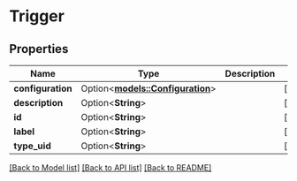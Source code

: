 # Trigger

## Properties

Name | Type | Description | Notes
------------ | ------------- | ------------- | -------------
**configuration** | Option<[**models::Configuration**](Configuration.md)> |  | [optional]
**description** | Option<**String**> |  | [optional]
**id** | Option<**String**> |  | [optional]
**label** | Option<**String**> |  | [optional]
**type_uid** | Option<**String**> |  | [optional]

[[Back to Model list]](../README.md#documentation-for-models) [[Back to API list]](../README.md#documentation-for-api-endpoints) [[Back to README]](../README.md)


